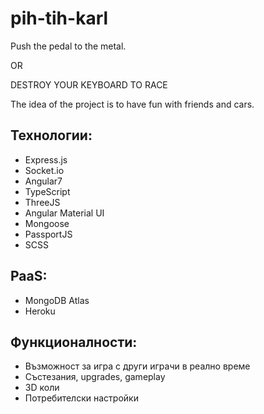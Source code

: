 # pih-tih-karl
Push the pedal to the metal.

OR

DESTROY YOUR KEYBOARD TO RACE

The idea of the project is to have fun with friends and cars.

## Технологии:
- Express.js
- Socket.io
- Angular7
- TypeScript
- ThreeJS
- Angular Material UI
- Mongoose
- PassportJS
- SCSS

## PaaS:
- MongoDB Atlas
- Heroku

## Функционалности:
- Възможност за игра с други играчи в реално време
- Състезания, upgrades, gameplay
- 3D коли
- Потребителски настройки
